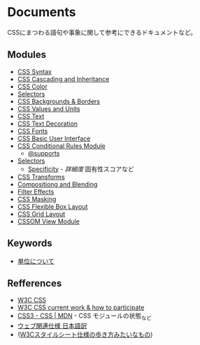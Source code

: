 # Documents
CSSにまつわる語句や事象に関して参考にできるドキュメントなど。

## Modules
- [CSS Syntax](https://www.w3.org/TR/css-syntax-3)
- [CSS Cascading and Inheritance](https://www.w3.org/TR/css-cascade-3)
- [CSS Color](https://www.w3.org/TR/css3-color)
- [Selectors](https://www.w3.org/TR/selectors)
- [CSS Backgrounds & Borders](https://www.w3.org/TR/css3-background)
- [CSS Values and Units](https://www.w3.org/TR/css-values-3)
- [CSS Text](https://www.w3.org/TR/css-text-3)
- [CSS Text Decoration](https://www.w3.org/TR/css-text-decor-3)
- [CSS Fonts](https://www.w3.org/TR/css3-fonts)
- [CSS Basic User Interface](https://www.w3.org/TR/css3-ui)
- [CSS Conditional Rules Module](https://www.w3.org/TR/css3-conditional/)
  - [@supports](supports.md)
- [Selectors](https://www.w3.org/TR/selectors)
  - [Specificity](specificity.md) - _詳細度_ 固有性スコアなど
- [CSS Transforms](https://www.w3.org/TR/css-transform-1)
- [Compositiong and Blending](https://www.w3.org/TR/compositiong-1)
- [Filter Effects](https://www.w3.org/TR/filter-effects/)
- [CSS Masking](https://www.w3.org/TR/css-masking-1)
- [CSS Flexible Box Layout](https://www.w3.org/TR/css-flexbox-1)
- [CSS Grid Layout](https://www.w3.org/TR/css-grid-1)
- [CSSOM View Module](https://www.w3.org/TR/cssom-view-1/)

## Keywords
- [単位について](https://gist.github.com/kesuiket/d32b24f970a2f5311de2)

## Refferences
- [W3C CSS](http://www.w3.org/TR/#tr_CSS)
- [W3C CSS current work & how to participate](http://www.w3.org/Style/CSS/current-work)
- [CSS3 - CSS | MDN](https://developer.mozilla.org/ja/docs/Web/CSS/CSS3) - CSS モジュールの状態<sub>など</sub>
- [ウェブ関連仕様 日本語訳](http://www.hcn.zaq.ne.jp/___/WEB/index.html)
- ([W3Cスタイルシート仕様の歩き方みたいなもの](http://momdo.hatenablog.jp/entry/20150911/1441977908))
